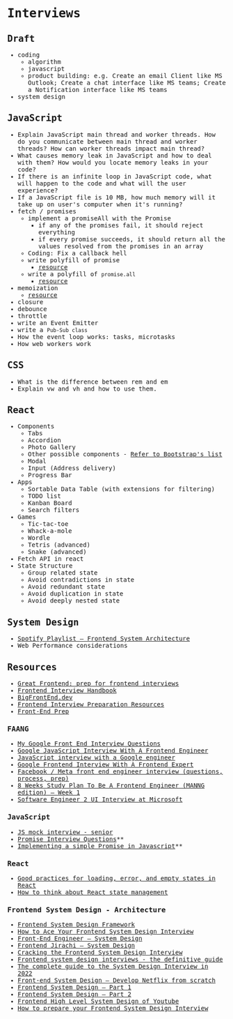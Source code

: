 <samp>

# Interviews

## Draft

- coding
  - algorithm
  - javascript
  - product building: e.g. Create an email Client like MS Outlook; Create a chat interface like MS teams; Create a Notification interface like MS teams
- system design

## JavaScript

- Explain JavaScript main thread and worker threads. How do you communicate between main thread and worker threads? How can worker threads impact main thread?
- What causes memory leak in JavaScript and how to deal with them? How would you locate memory leaks in your code?
- If there is an infinite loop in JavaScript code, what will happen to the code and what will the user experience?
- If a JavaScript file is 10 MB, how much memory will it take up on user's computer when it's running?
- fetch / promises
  - implement a promiseAll with the Promise
    - if any of the promises fail, it should reject everything
    - if every promise succeeds, it should return all the values resolved from the promises in an array
  - Coding: Fix a callback hell
  - write polyfill of promise
    - [resource](https://medium.com/swlh/implement-a-simple-promise-in-javascript-20c9705f197a)
  - write a polyfill of `promise.all`
    - [resource](https://zhisun.medium.com/implementing-promise-all-promise-race-promise-resolve-and-promise-reject-in-javascript-ddc624065554)
- memoization
  - [resource](https://www.iamtk.co/writing-a-memoization-function-from-scratch)
- closure
- debounce
- throttle
- write an Event Emitter
- write a `Pub-Sub class`
- How the event loop works: tasks, microtasks
- How web workers work

## CSS

- What is the difference between rem and em
- Explain vw and vh and how to use them.

## React

- Components
  - Tabs
  - Accordion
  - Photo Gallery
  - Other possible components - [Refer to Bootstrap's list](https://getbootstrap.com/docs/4.0/components/)
  - Modal
  - Input (Address delivery)
  - Progress Bar
- Apps
  - Sortable Data Table (with extensions for filtering)
  - TODO list
  - Kanban Board
  - Search filters
- Games
  - Tic-tac-toe
  - Whack-a-mole
  - Wordle
  - Tetris (advanced)
  - Snake (advanced)
- Fetch API in react
- State Structure
  - Group related state
  - Avoid contradictions in state
  - Avoid redundant state
  - Avoid duplication in state
  - Avoid deeply nested state

## System Design

- [Spotify Playlist — Frontend System Architecture](https://www.iamtk.co/series/crafting-frontend/spotify-playlist-frontend-system-architecture)
- Web Performance considerations

## Resources

- [Great Frontend: prep for frontend interviews](https://www.greatfrontend.com)
- [Frontend Interview Handbook](https://www.frontendinterviewhandbook.com)
- [BigFrontEnd.dev](https://bigfrontend.dev)
- [Frontend Interview Preparation Resources](https://leetcode.com/discuss/interview-question/1074798/Frontend-Interview-Preparation-%281-4-years%29-Level-1-and-Level-2)
- [Front-End Prep](https://www.notion.so/evgeniiray/Front-End-Preparation-a0ac842415a04ddf9319718ea6ba22a4)

### FAANG

- [My Google Front End Interview Questions](https://medium.com/codex/my-google-front-end-interview-questions-bca96925c16a)
- [Google JavaScript Interview With A Frontend Engineer](https://www.youtube.com/watch?v=Rs7ARD5TCFU&ab_channel=Cl%C3%A9mentMihailescu)
- [JavaScript interview with a Google engineer](https://www.youtube.com/watch?v=10WnvBk9sZc&t=166s&ab_channel=interviewing.io)
- [Google Frontend Interview With A Frontend Expert](https://www.youtube.com/watch?v=ai1zmNO5Z3E&ab_channel=Cl%C3%A9mentMihailescu)
- [Facebook / Meta front end engineer interview (questions, process, prep)](https://igotanoffer.com/blogs/tech/facebook-front-end-engineer-interview)
- [8 Weeks Study Plan To Be A Frontend Engineer (MANNG edition) — Week 1](https://medium.com/@FrontendJirachi/8-weeks-study-plan-to-be-a-frontend-engineer-manng-edition-week-1-758699e61e8c)
- [Software Engineer 2 UI Interview at Microsoft](https://dev.to/dhilipkmr/software-engineer-2-ui-interview-at-microsoft-1i0b)

### JavaScript

- [JS mock interview - senior](https://www.youtube.com/watch?v=8eRVxE9PEF0)
- [Promise Interview Questions](https://www.youtube.com/watch?v=3Hgac-wHiRE&ab_channel=SofiaGoyal)\*\*
- [Implementing a simple Promise in Javascript](https://medium.com/swlh/implement-a-simple-promise-in-javascript-20c9705f197a)\*\*

### React

- [Good practices for loading, error, and empty states in React](https://blog.whereisthemouse.com/good-practices-for-loading-error-and-empty-states-in-react)
- [How to think about React state management](https://blog.whereisthemouse.com/how-to-think-about-react-state-management)

### Frontend System Design - Architecture

- [Frontend System Design Framework](https://medium.com/@wastecleaner/frontend-system-design-framework-5ba6e075b3b2)
- [How to Ace Your Frontend System Design Interview](https://medium.com/@FrontendJirachi/how-to-ace-your-frontend-system-design-42c7b357416b)
- [Front-End Engineer — System Design](https://www.youtube.com/c/FrontEndEngineer)
- [Frontend Jirachi — System Design](https://www.youtube.com/channel/UCWeb5PgnIl3Dxv8lmMS0ApQ)
- [Cracking the Frontend System Design Interview](https://medhatdawoud.net/blog/cracking-frontend-system-design-interview)
- [Frontend system design interviews - the definitive guide](https://frontendmastery.com/posts/frontend-system-design-interview-guide)
- [The complete guide to the System Design Interview in 2022](https://www.educative.io/blog/complete-guide-system-design-interview)
- [Front-end System Design — Develop Netflix from scratch](https://medium.com/itnext/front-end-system-design-develop-netflix-from-scratch-2bb65cb8be52)
- [Frontend System Design — Part 1](https://hemdan.hashnode.dev/frontend-system-design-part-1)
- [Frontend System Design — Part 2](https://hemdan.hashnode.dev/frontend-system-design-part-2)
- [Frontend High Level System Design of Youtube](https://www.youtube.com/watch?v=QJe0cBjlgog&ab_channel=UncommonGeeks)
- [How to prepare your Frontend System Design Interview](https://www.youtube.com/watch?v=JhcW0fuR_ig&ab_channel=ICodeIt)

</samp>
